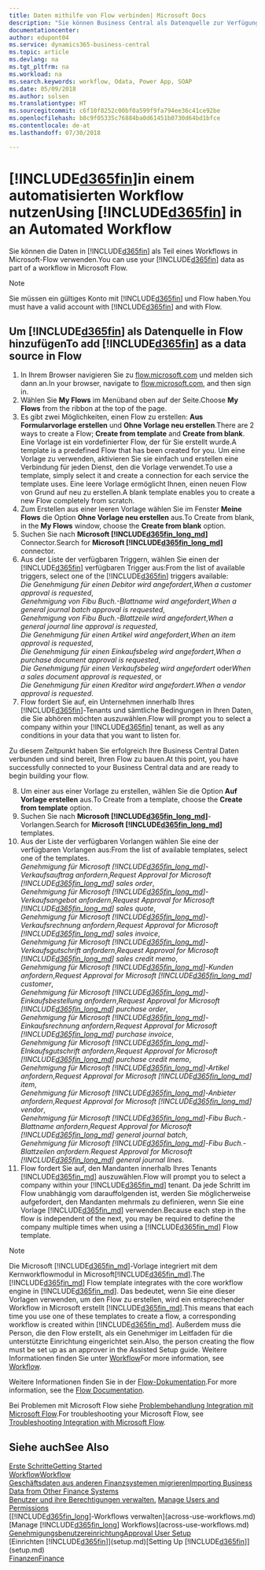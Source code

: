 ```yaml
---
title: Daten mithilfe von Flow verbinden| Microsoft Docs
description: "Sie können Business Central als Datenquelle zur Verfügung stellen und eine OData-URL Ihrer Webdienste festlegen, um eine Geschäfts-App mithilfe einem automatisierten Workflow erstellen."
documentationcenter: 
author: edupont04
ms.service: dynamics365-business-central
ms.topic: article
ms.devlang: na
ms.tgt_pltfrm: na
ms.workload: na
ms.search.keywords: workflow, Odata, Power App, SOAP
ms.date: 05/09/2018
ms.author: solsen
ms.translationtype: HT
ms.sourcegitcommit: c6f10f8252c00bf0a599f9fa794ee36c41ce92be
ms.openlocfilehash: b8c9f05335c76884ba0d61451b0730d64bd1bfce
ms.contentlocale: de-at
ms.lasthandoff: 07/30/2018

---
```

# <a name="using-included365finincludesd365finmdmd-in-an-automated-workflow"></a><span data-ttu-id="1b759-103">[!INCLUDE[d365fin](includes/d365fin_md.md)]in einem automatisierten Workflow nutzen</span><span class="sxs-lookup"><span data-stu-id="1b759-103">Using [!INCLUDE[d365fin](includes/d365fin_md.md)] in an Automated Workflow</span></span>
<span data-ttu-id="1b759-104">Sie können die Daten in [!INCLUDE[d365fin](includes/d365fin_md.md)] als Teil eines Workflows in Microsoft-Flow verwenden.</span><span class="sxs-lookup"><span data-stu-id="1b759-104">You can use your [!INCLUDE[d365fin](includes/d365fin_md.md)] data as part of a workflow in Microsoft Flow.</span></span>  

> [!NOTE]  
>   <span data-ttu-id="1b759-105">Sie müssen ein gültiges Konto mit [!INCLUDE[d365fin](includes/d365fin_md.md)] und Flow haben.</span><span class="sxs-lookup"><span data-stu-id="1b759-105">You must have a valid account with [!INCLUDE[d365fin](includes/d365fin_md.md)] and with Flow.</span></span>  

## <a name="to-add-included365finincludesd365finmdmd-as-a-data-source-in-flow"></a><span data-ttu-id="1b759-106">Um [!INCLUDE[d365fin](includes/d365fin_md.md)] als Datenquelle in Flow hinzufügen</span><span class="sxs-lookup"><span data-stu-id="1b759-106">To add [!INCLUDE[d365fin](includes/d365fin_md.md)] as a data source in Flow</span></span>
1. <span data-ttu-id="1b759-107">In Ihrem Browser navigieren Sie zu [flow.microsoft.com](https://flow.microsoft.com/en-us/) und melden sich dann an.</span><span class="sxs-lookup"><span data-stu-id="1b759-107">In your browser, navigate to [flow.microsoft.com](https://flow.microsoft.com/en-us/), and then sign in.</span></span>
2. <span data-ttu-id="1b759-108">Wählen Sie **My Flows** im Menüband oben auf der Seite.</span><span class="sxs-lookup"><span data-stu-id="1b759-108">Choose **My Flows** from the ribbon at the top of the page.</span></span>
3. <span data-ttu-id="1b759-109">Es gibt zwei Möglichkeiten, einen Flow zu erstellen: **Aus Formularvorlage erstellen** und **Ohne Vorlage neu erstellen**.</span><span class="sxs-lookup"><span data-stu-id="1b759-109">There are 2 ways to create a Flow; **Create from template** and **Create from blank**.</span></span> <span data-ttu-id="1b759-110">Eine Vorlage ist ein vordefinierter Flow, der für Sie erstellt wurde.</span><span class="sxs-lookup"><span data-stu-id="1b759-110">A template is a predefined Flow that has been created for you.</span></span>  <span data-ttu-id="1b759-111">Um eine Vorlage zu verwenden, aktivieren Sie sie einfach und erstellen eine Verbindung für jeden Dienst, den die Vorlage verwendet.</span><span class="sxs-lookup"><span data-stu-id="1b759-111">To use a template, simply select it and create a connection for each service the template uses.</span></span> <span data-ttu-id="1b759-112">Eine leere Vorlage ermöglicht Ihnen, einen neuen Flow von Grund auf neu zu erstellen.</span><span class="sxs-lookup"><span data-stu-id="1b759-112">A blank template enables you to create a new Flow completely from scratch.</span></span>
4. <span data-ttu-id="1b759-113">Zum Erstellen aus einer leeren Vorlage wählen Sie im Fenster **Meine Flows** die Option **Ohne Vorlage neu erstellen** aus.</span><span class="sxs-lookup"><span data-stu-id="1b759-113">To Create from blank, in the **My Flows** window, choose the **Create from blank** option.</span></span>
5. <span data-ttu-id="1b759-114">Suchen Sie nach **Microsoft [!INCLUDE[d365fin_long_md](includes/d365fin_long_md.md)]** Connector.</span><span class="sxs-lookup"><span data-stu-id="1b759-114">Search for **Microsoft [!INCLUDE[d365fin_long_md](includes/d365fin_long_md.md)]** connector.</span></span>
6. <span data-ttu-id="1b759-115">Aus der Liste der verfügbaren Triggern, wählen Sie einen der [!INCLUDE[d365fin](includes/d365fin_md.md)] verfügbaren Trigger aus:</span><span class="sxs-lookup"><span data-stu-id="1b759-115">From the list of available triggers, select one of the [!INCLUDE[d365fin](includes/d365fin_md.md)] triggers available:</span></span>  
    <span data-ttu-id="1b759-116">*Die Genehmigung für einen Debitor wird angefordert*,</span><span class="sxs-lookup"><span data-stu-id="1b759-116">*When a customer approval is requested*,</span></span>  
    <span data-ttu-id="1b759-117">*Genehmigung von Fibu Buch.-Blattname wird angefordert*,</span><span class="sxs-lookup"><span data-stu-id="1b759-117">*When a general journal batch approval is requested*,</span></span>  
    <span data-ttu-id="1b759-118">*Genehmigung von Fibu Buch.-Blattzeile wird angefordert*,</span><span class="sxs-lookup"><span data-stu-id="1b759-118">*When a general journal line approval is requested*,</span></span>  
    <span data-ttu-id="1b759-119">*Die Genehmigung für einen Artikel wird angefordert*,</span><span class="sxs-lookup"><span data-stu-id="1b759-119">*When an item approval is requested*,</span></span>  
    <span data-ttu-id="1b759-120">*Die Genehmigung für einen Einkaufsbeleg wird angefordert*,</span><span class="sxs-lookup"><span data-stu-id="1b759-120">*When a purchase document approval is requested*,</span></span>  
    <span data-ttu-id="1b759-121">*Die Genehmigung für einen Verkaufsbeleg wird angefordert* oder</span><span class="sxs-lookup"><span data-stu-id="1b759-121">*When a sales document approval is requested*, or</span></span>  
    <span data-ttu-id="1b759-122">*Die Genehmigung für einen Kreditor wird angefordert*.</span><span class="sxs-lookup"><span data-stu-id="1b759-122">*When a vendor approval is requested*.</span></span>
7. <span data-ttu-id="1b759-123">Flow fordert Sie auf, ein Unternehmen innerhalb Ihres [!INCLUDE[d365fin](includes/d365fin_md.md)]-Tenants und sämtliche Bedingungen in Ihren Daten, die Sie abhören möchten auszuwählen.</span><span class="sxs-lookup"><span data-stu-id="1b759-123">Flow will prompt you to select a company within your [!INCLUDE[d365fin](includes/d365fin_md.md)] tenant, as well as any conditions in your data that you want to listen for.</span></span>

<span data-ttu-id="1b759-124">Zu diesem Zeitpunkt haben Sie erfolgreich Ihre Business Central Daten verbunden und sind bereit, Ihren Flow zu bauen.</span><span class="sxs-lookup"><span data-stu-id="1b759-124">At this point, you have successfully connected to your Business Central data and are ready to begin building your flow.</span></span>

8. <span data-ttu-id="1b759-125">Um einer aus einer Vorlage zu erstellen, wählen Sie die Option **Auf Vorlage erstellen** aus.</span><span class="sxs-lookup"><span data-stu-id="1b759-125">To Create from a template, choose the **Create from template** option.</span></span>
9. <span data-ttu-id="1b759-126">Suchen Sie nach **Microsoft [!INCLUDE[d365fin_long_md](includes/d365fin_long_md.md)]**-Vorlangen.</span><span class="sxs-lookup"><span data-stu-id="1b759-126">Search for **Microsoft [!INCLUDE[d365fin_long_md](includes/d365fin_long_md.md)]** templates.</span></span>
10. <span data-ttu-id="1b759-127">Aus der Liste der verfügbaren Vorlangen wählen Sie eine der verfügbaren Vorlangen aus:</span><span class="sxs-lookup"><span data-stu-id="1b759-127">From the list of available templates, select one of the templates.</span></span>  
    <span data-ttu-id="1b759-128">*Genehmigung für Microsoft [!INCLUDE[d365fin_long_md](includes/d365fin_long_md.md)]-Verkaufsauftrag anfordern*,</span><span class="sxs-lookup"><span data-stu-id="1b759-128">*Request Approval for Microsoft [!INCLUDE[d365fin_long_md](includes/d365fin_long_md.md)] sales order*,</span></span>  
    <span data-ttu-id="1b759-129">*Genehmigung für Microsoft [!INCLUDE[d365fin_long_md](includes/d365fin_long_md.md)]-Verkaufsangebot anfordern*,</span><span class="sxs-lookup"><span data-stu-id="1b759-129">*Request Approval for Microsoft [!INCLUDE[d365fin_long_md](includes/d365fin_long_md.md)] sales quote*,</span></span>  
    <span data-ttu-id="1b759-130">*Genehmigung für Microsoft [!INCLUDE[d365fin_long_md](includes/d365fin_long_md.md)]-Verkaufsrechnung anfordern*,</span><span class="sxs-lookup"><span data-stu-id="1b759-130">*Request Approval for Microsoft [!INCLUDE[d365fin_long_md](includes/d365fin_long_md.md)] sales invoice*,</span></span>  
    <span data-ttu-id="1b759-131">*Genehmigung für Microsoft [!INCLUDE[d365fin_long_md](includes/d365fin_long_md.md)]-Verkaufsgutschrift anfordern*,</span><span class="sxs-lookup"><span data-stu-id="1b759-131">*Request Approval for Microsoft [!INCLUDE[d365fin_long_md](includes/d365fin_long_md.md)] sales credit memo*,</span></span>  
    <span data-ttu-id="1b759-132">*Genehmigung für Microsoft [!INCLUDE[d365fin_long_md](includes/d365fin_long_md.md)]-Kunden anfordern*,</span><span class="sxs-lookup"><span data-stu-id="1b759-132">*Request Approval for Microsoft [!INCLUDE[d365fin_long_md](includes/d365fin_long_md.md)] customer*,</span></span>  
    <span data-ttu-id="1b759-133">*Genehmigung für Microsoft [!INCLUDE[d365fin_long_md](includes/d365fin_long_md.md)]-Einkaufsbestellung anfordern*,</span><span class="sxs-lookup"><span data-stu-id="1b759-133">*Request Approval for Microsoft [!INCLUDE[d365fin_long_md](includes/d365fin_long_md.md)] purchase order*,</span></span>  
    <span data-ttu-id="1b759-134">*Genehmigung für Microsoft [!INCLUDE[d365fin_long_md](includes/d365fin_long_md.md)]-Einkaufsrechnung anfordern*,</span><span class="sxs-lookup"><span data-stu-id="1b759-134">*Request Approval for Microsoft [!INCLUDE[d365fin_long_md](includes/d365fin_long_md.md)] purchase invoice*,</span></span>  
    <span data-ttu-id="1b759-135">*Genehmigung für Microsoft [!INCLUDE[d365fin_long_md](includes/d365fin_long_md.md)]-EInkaufsgutschrift anfordern*,</span><span class="sxs-lookup"><span data-stu-id="1b759-135">*Request Approval for Microsoft [!INCLUDE[d365fin_long_md](includes/d365fin_long_md.md)] purchase credit memo*,</span></span>  
    <span data-ttu-id="1b759-136">*Genehmigung für Microsoft [!INCLUDE[d365fin_long_md](includes/d365fin_long_md.md)]-Artikel anfordern*,</span><span class="sxs-lookup"><span data-stu-id="1b759-136">*Request Approval for Microsoft [!INCLUDE[d365fin_long_md](includes/d365fin_long_md.md)] item*,</span></span>  
    <span data-ttu-id="1b759-137">*Genehmigung für Microsoft [!INCLUDE[d365fin_long_md](includes/d365fin_long_md.md)]-Anbieter anfordern*,</span><span class="sxs-lookup"><span data-stu-id="1b759-137">*Request Approval for Microsoft [!INCLUDE[d365fin_long_md](includes/d365fin_long_md.md)] vendor*,</span></span>  
    <span data-ttu-id="1b759-138">*Genehmigung für Microsoft [!INCLUDE[d365fin_long_md](includes/d365fin_long_md.md)]-Fibu Buch.-Blattname anfordern*,</span><span class="sxs-lookup"><span data-stu-id="1b759-138">*Request Approval for Microsoft [!INCLUDE[d365fin_long_md](includes/d365fin_long_md.md)] general journal batch*,</span></span>  
    <span data-ttu-id="1b759-139">*Genehmigung für Microsoft [!INCLUDE[d365fin_long_md](includes/d365fin_long_md.md)]-Fibu Buch.-Blattzeilen anfordern*.</span><span class="sxs-lookup"><span data-stu-id="1b759-139">*Request Approval for Microsoft [!INCLUDE[d365fin_long_md](includes/d365fin_long_md.md)] general journal lines*.</span></span>  
11. <span data-ttu-id="1b759-140">Flow fordert Sie auf, den Mandanten innerhalb Ihres Tenants [!INCLUDE[d365fin_md](includes/d365fin_md.md)] auszuwählen.</span><span class="sxs-lookup"><span data-stu-id="1b759-140">Flow will prompt you to select a company within your [!INCLUDE[d365fin_md](includes/d365fin_md.md)] tenant.</span></span> <span data-ttu-id="1b759-141">Da jede Schritt im Flow unabhängig vom darauffolgenden ist, werden Sie möglicherweise aufgefordert, den Mandanten mehrmals zu definieren, wenn Sie eine Vorlage [!INCLUDE[d365fin_md](includes/d365fin_md.md)] verwenden.</span><span class="sxs-lookup"><span data-stu-id="1b759-141">Because each step in the flow is independent of the next, you may be required to define the company multiple times when using a [!INCLUDE[d365fin_md](includes/d365fin_md.md)] Flow template.</span></span>

> [!NOTE]  
> <span data-ttu-id="1b759-142">Die Microsoft [!INCLUDE[d365fin_md](includes/d365fin_md.md)]-Vorlage integriert mit dem Kernworkflowmodul in Microsoft[!INCLUDE[d365fin_md](includes/d365fin_md.md)].</span><span class="sxs-lookup"><span data-stu-id="1b759-142">The [!INCLUDE[d365fin_md](includes/d365fin_md.md)] Flow template integrates with the core workflow engine in [!INCLUDE[d365fin_md](includes/d365fin_md.md)].</span></span> <span data-ttu-id="1b759-143">Das bedeutet, wenn Sie eine dieser Vorlagen verwenden, um den Flow zu erstellen, wird ein entsprechender Workflow in Microsoft erstellt [!INCLUDE[d365fin_md](includes/d365fin_md.md)].</span><span class="sxs-lookup"><span data-stu-id="1b759-143">This means that each time you use one of these templates to create a flow, a corresponding workflow is created within [!INCLUDE[d365fin_md](includes/d365fin_md.md)].</span></span> <span data-ttu-id="1b759-144">Außerdem muss die Person, die den Flow erstellt, als ein Genehmiger im Leitfaden für die unterstützte Einrichtung eingerichtet sein.</span><span class="sxs-lookup"><span data-stu-id="1b759-144">Also, the person creating the flow must be set up as an approver in the Assisted Setup guide.</span></span> <span data-ttu-id="1b759-145">Weitere Informationen finden Sie unter [Workflow](across-workflow.md)</span><span class="sxs-lookup"><span data-stu-id="1b759-145">For more information, see [Workflow](across-workflow.md).</span></span>

<span data-ttu-id="1b759-146">Weitere Informationen finden Sie in der [Flow-Dokumentation](https://docs.microsoft.com/en-us/flow/getting-started).</span><span class="sxs-lookup"><span data-stu-id="1b759-146">For more information, see the [Flow Documentation](https://docs.microsoft.com/en-us/flow/getting-started).</span></span>

<span data-ttu-id="1b759-147">Bei Problemen mit Microsoft Flow siehe [Problembehandlung Integration mit Microsoft Flow](across-troubleshooting-how-use-financials-data-source-flow.md).</span><span class="sxs-lookup"><span data-stu-id="1b759-147">For troubleshooting your Microsoft Flow, see [Troubleshooting Integration with Microsoft Flow](across-troubleshooting-how-use-financials-data-source-flow.md).</span></span>

## <a name="see-also"></a><span data-ttu-id="1b759-148">Siehe auch</span><span class="sxs-lookup"><span data-stu-id="1b759-148">See Also</span></span>
[<span data-ttu-id="1b759-149">Erste Schritte</span><span class="sxs-lookup"><span data-stu-id="1b759-149">Getting Started</span></span>](product-get-started.md)  
[<span data-ttu-id="1b759-150">Workflow</span><span class="sxs-lookup"><span data-stu-id="1b759-150">Workflow</span></span>](across-workflow.md)  
[<span data-ttu-id="1b759-151">Geschäftsdaten aus anderen Finanzsystemen migrieren</span><span class="sxs-lookup"><span data-stu-id="1b759-151">Importing Business Data from Other Finance Systems</span></span>](across-import-data-configuration-packages.md)  
<span data-ttu-id="1b759-152">[Benutzer und ihre Berechtigungen verwalten.](ui-how-users-permissions.md) </span><span class="sxs-lookup"><span data-stu-id="1b759-152">[Manage Users and Permissions](ui-how-users-permissions.md) </span></span>  
<span data-ttu-id="1b759-153">[[!INCLUDE[d365fin_long](includes/d365fin_long_md.md)]-Workflows verwalten](across-use-workflows.md)</span><span class="sxs-lookup"><span data-stu-id="1b759-153">[Manage [!INCLUDE[d365fin_long](includes/d365fin_long_md.md)] Workflows](across-use-workflows.md)</span></span>  
[<span data-ttu-id="1b759-154">Genehmigungsbenutzereinrichtung</span><span class="sxs-lookup"><span data-stu-id="1b759-154">Approval User Setup</span></span>](across-how-to-set-up-approval-users.md)  
<span data-ttu-id="1b759-155">[Einrichten [!INCLUDE[d365fin](includes/d365fin_md.md)]](setup.md)</span><span class="sxs-lookup"><span data-stu-id="1b759-155">[Setting Up [!INCLUDE[d365fin](includes/d365fin_md.md)]](setup.md)</span></span>  
[<span data-ttu-id="1b759-156">Finanzen</span><span class="sxs-lookup"><span data-stu-id="1b759-156">Finance</span></span>](finance.md)  

